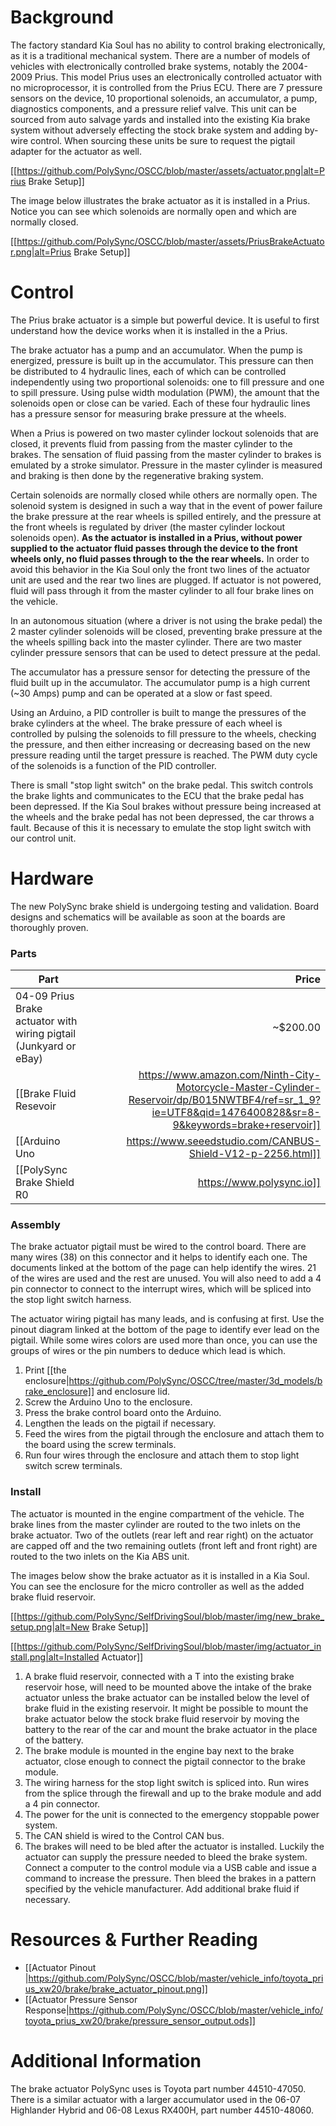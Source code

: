 # Background

The factory standard Kia Soul has no ability to control braking electronically, as it is a traditional mechanical system. There are a number of models of vehicles with electronically controlled brake systems, notably the 2004-2009 Prius. This model Prius uses an electronically controlled actuator with no microprocessor, it is controlled from the Prius ECU. There are 7 pressure sensors on the device, 10 proportional solenoids, an accumulator, a pump, diagnostics components, and a pressure relief valve. This unit can be sourced from auto salvage yards and installed into the existing Kia brake system without adversely effecting the stock brake system and adding by-wire control. When sourcing these units be sure to request the pigtail adapter for the actuator as well.

[[https://github.com/PolySync/OSCC/blob/master/assets/actuator.png|alt=Prius Brake Setup]]

The image below illustrates the brake actuator as it is installed in a Prius. Notice you can see which solenoids are normally open and which are normally closed.

[[https://github.com/PolySync/OSCC/blob/master/assets/PriusBrakeActuator.png|alt=Prius Brake Setup]]

# Control

The Prius brake actuator is a simple but powerful device. It is useful to first understand how the device works when it is installed in the a Prius.

The brake actuator has a pump and an accumulator. When the pump is energized, pressure is built up in the accumulator. This pressure can then be distributed to 4 hydraulic lines, each of which can be controlled independently using two proportional solenoids: one to fill pressure and one to spill pressure. Using pulse width modulation (PWM), the amount that the solenoids open or close can be varied. Each of these four hydraulic lines has a pressure sensor for measuring brake pressure at the wheels.

When a Prius is powered on two master cylinder lockout solenoids that are closed, it prevents fluid from passing from the master cylinder to the brakes. The sensation of fluid passing from the master cylinder to brakes is emulated by a stroke simulator. Pressure in the master cylinder is measured and braking is then done by the regenerative braking system.

Certain solenoids are normally closed while others are normally open. The solenoid system is designed in such a way that in the event of power failure the brake pressure at the rear wheels is spilled entirely, and the pressure at the front wheels is regulated by driver (the master cylinder lockout solenoids open). **As the actuator is installed in a Prius, without power supplied to the actuator fluid passes through the device to the front wheels only, no fluid passes through to the the rear wheels.** In order to avoid this behavior in the Kia Soul only the front two lines of the actuator unit are used and the rear two lines are plugged. If actuator is not powered, fluid will pass through it from the master cylinder to all four brake lines on the vehicle.

In an autonomous situation (where a driver is not using the brake pedal) the 2 master cylinder solenoids will be closed, preventing brake pressure at the the wheels spilling back into the master cylinder. There are two master cylinder pressure sensors that can be used to detect pressure at the pedal.

The accumulator has a pressure sensor for detecting the pressure of the fluid built up in the accumulator. The accumulator pump is a high current (~30 Amps) pump and can be operated at a slow or fast speed.

Using an Arduino, a PID controller is built to mange the pressures of the brake cylinders at the wheel. The brake pressure of each wheel is controlled by pulsing the solenoids to fill pressure to the wheels, checking the pressure, and then either increasing or decreasing based on the new pressure reading until the target pressure is reached. The PWM duty cycle of the solenoids is a function of the PID controller. 

There is small "stop light switch" on the brake pedal. This switch controls the brake lights and communicates to the ECU that the brake pedal has been depressed. If the Kia Soul brakes without pressure being increased at the wheels and the brake pedal has not been depressed, the car throws a fault. Because of this it is necessary to emulate the stop light switch with our control unit.

# Hardware

The new PolySync brake shield is undergoing testing and validation. Board designs and schematics will be available as soon at the boards are thoroughly proven.

### Parts

| Part          | Price  |
| ------------- | -----:|
| 04-09 Prius Brake actuator with wiring pigtail (Junkyard or eBay)     | ~$200.00 |
| [[Brake Fluid Resevoir| https://www.amazon.com/Ninth-City-Motorcycle-Master-Cylinder-Reservoir/dp/B015NWTBF4/ref=sr_1_9?ie=UTF8&qid=1476400828&sr=8-9&keywords=brake+reservoir]]      | ~$5.99 |
| [[Arduino Uno|https://www.seeedstudio.com/CANBUS-Shield-V12-p-2256.html]]      | $24.95 |
| [[PolySync Brake Shield R0|https://www.polysync.io]]      | $50.00 |


### Assembly

The brake actuator pigtail must be wired to the control board. There are many wires (38) on this connector and it helps to identify each one. The documents linked at the bottom of the page can help identify the wires. 21 of the wires are used and the rest are unused. You will also need to add a 4 pin connector to connect to the interrupt wires, which will be spliced into the stop light switch harness. 

The actuator wiring pigtail has many leads, and is confusing at first. Use the pinout diagram linked at the bottom of the page to identify ever lead on the pigtail. While some wires colors are used more than once, you can use the groups of wires or the pin numbers to deduce which lead is which. 

1. Print [[the enclosure|https://github.com/PolySync/OSCC/tree/master/3d_models/brake_enclosure]] and enclosure lid.
2. Screw the Arduino Uno to the enclosure.
3. Press the brake control board onto the Arduino.
4. Lengthen the leads on the pigtail if necessary.
5. Feed the wires from the pigtail through the enclosure and attach them to the board using the screw terminals.
6. Run four wires through the enclosure and attach them to stop light switch screw terminals.

### Install

The actuator is mounted in the engine compartment of the vehicle. The brake lines from the master cylinder are routed to the two inlets on the brake actuator. Two of the outlets (rear left and rear right) on the actuator are capped off and the two remaining outlets (front left and front right) are routed to the two inlets on the Kia ABS unit.

The images below show the brake actuator as it is installed in a Kia Soul. You can see the enclosure for the micro controller as well as the added brake fluid reservoir.



[[https://github.com/PolySync/SelfDrivingSoul/blob/master/img/new_brake_setup.png|alt=New Brake Setup]]


[[https://github.com/PolySync/SelfDrivingSoul/blob/master/img/actuator_install.png|alt=Installed Actuator]]

1. A brake fluid reservoir, connected with a T into the existing brake reservoir hose, will need to be mounted above the intake of the brake actuator unless the brake actuator can be installed below the level of brake fluid in the existing reservoir. It might be possible to mount the brake actuator below the stock brake fluid reservoir by moving the battery to the rear of the car and mount the brake actuator in the place of the battery.
2. The brake module is mounted in the engine bay next to the brake actuator, close enough to connect the pigtail connector to the brake module. 
3. The wiring harness for the stop light switch is spliced into. Run wires from the splice through the firewall and up to the brake module and add a 4 pin connector. 
4. The power for the unit is connected to the emergency stoppable power system.
5. The CAN shield is wired to the Control CAN bus.
6. The brakes will need to be bled after the actuator is installed. Luckily the actuator can supply the pressure needed to bleed the brake system. Connect a computer to the control module via a USB cable and issue a command to increase the pressure. Then bleed the brakes in a pattern specified by the vehicle manufacturer. Add additional brake fluid if necessary. 

# Resources & Further Reading

* [[Actuator Pinout |https://github.com/PolySync/OSCC/blob/master/vehicle_info/toyota_prius_xw20/brake/brake_actuator_pinout.png]]
* [[Actuator Pressure Sensor Response|https://github.com/PolySync/OSCC/blob/master/vehicle_info/toyota_prius_xw20/brake/pressure_sensor_output.ods]]


# Additional Information
The brake actuator PolySync uses is Toyota part number 44510-47050. There is a similar actuator with a larger accumulator used in the 06-07 Highlander Hybrid and 06-08 Lexus RX400H, part number 44510-48060.
